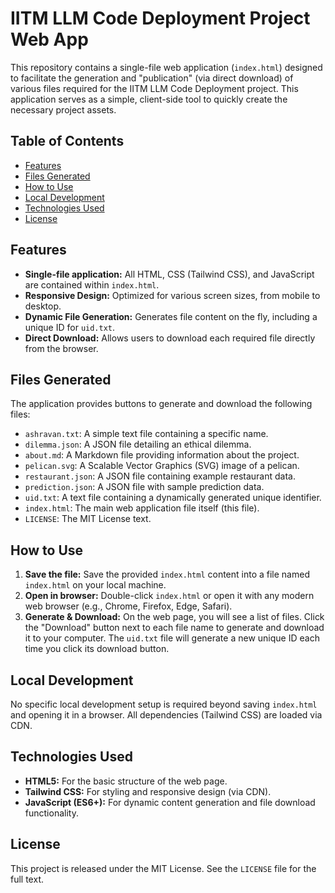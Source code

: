# IITM LLM Code Deployment Project Web App

This repository contains a single-file web application (`index.html`) designed to facilitate the generation and "publication" (via direct download) of various files required for the IITM LLM Code Deployment project. This application serves as a simple, client-side tool to quickly create the necessary project assets.

## Table of Contents

-   [Features](#features)
-   [Files Generated](#files-generated)
-   [How to Use](#how-to-use)
-   [Local Development](#local-development)
-   [Technologies Used](#technologies-used)
-   [License](#license)

## Features

*   **Single-file application:** All HTML, CSS (Tailwind CSS), and JavaScript are contained within `index.html`.
*   **Responsive Design:** Optimized for various screen sizes, from mobile to desktop.
*   **Dynamic File Generation:** Generates file content on the fly, including a unique ID for `uid.txt`.
*   **Direct Download:** Allows users to download each required file directly from the browser.

## Files Generated

The application provides buttons to generate and download the following files:

*   `ashravan.txt`: A simple text file containing a specific name.
*   `dilemma.json`: A JSON file detailing an ethical dilemma.
*   `about.md`: A Markdown file providing information about the project.
*   `pelican.svg`: A Scalable Vector Graphics (SVG) image of a pelican.
*   `restaurant.json`: A JSON file containing example restaurant data.
*   `prediction.json`: A JSON file with sample prediction data.
*   `uid.txt`: A text file containing a dynamically generated unique identifier.
*   `index.html`: The main web application file itself (this file).
*   `LICENSE`: The MIT License text.

## How to Use

1.  **Save the file:** Save the provided `index.html` content into a file named `index.html` on your local machine.
2.  **Open in browser:** Double-click `index.html` or open it with any modern web browser (e.g., Chrome, Firefox, Edge, Safari).
3.  **Generate & Download:** On the web page, you will see a list of files. Click the "Download" button next to each file name to generate and download it to your computer. The `uid.txt` file will generate a new unique ID each time you click its download button.

## Local Development

No specific local development setup is required beyond saving `index.html` and opening it in a browser. All dependencies (Tailwind CSS) are loaded via CDN.

## Technologies Used

*   **HTML5:** For the basic structure of the web page.
*   **Tailwind CSS:** For styling and responsive design (via CDN).
*   **JavaScript (ES6+):** For dynamic content generation and file download functionality.

## License

This project is released under the MIT License. See the `LICENSE` file for the full text.

